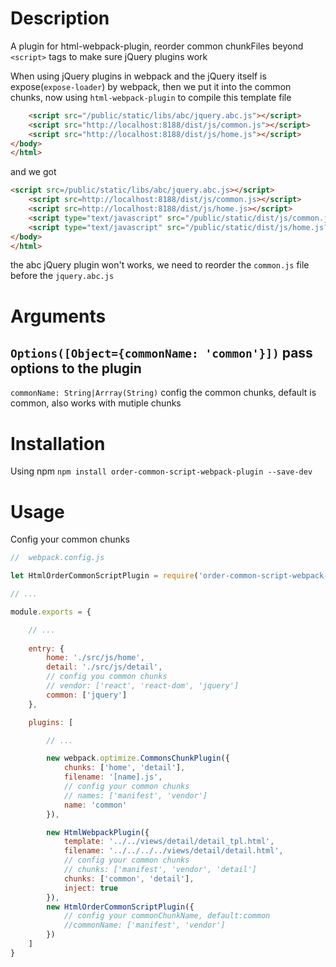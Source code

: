 # Description
A plugin for html-webpack-plugin, reorder common chunkFiles beyond `<script>` tags to make sure jQuery plugins work

When using jQuery plugins in webpack and the jQuery itself is expose(`expose-loader`) by webpack, then we put it into the common chunks, now using `html-webpack-plugin` to compile this template file
``` html
    <script src="/public/static/libs/abc/jquery.abc.js"></script>
    <script src="http://localhost:8188/dist/js/common.js"></script>
    <script src="http://localhost:8188/dist/js/home.js"></script>
</body>
</html>
```
and we got
```  html
<script src=/public/static/libs/abc/jquery.abc.js></script>
    <script src=http://localhost:8188/dist/js/common.js></script>
    <script src=http://localhost:8188/dist/js/home.js></script>
    <script type="text/javascript" src="/public/static/dist/js/common.js?e0697ddd"></script>
    <script type="text/javascript" src="/public/static/dist/js/home.js?f0f6b1f2"></script>
</body>
</html>
```
the abc jQuery plugin won't works, we need to reorder the  `common.js` file before the `jquery.abc.js`



# Arguments
## `Options([Object={commonName: 'common'}])` pass options to the plugin
`commonName: String|Arrray(String)`
config the common chunks, default is common, also works with mutiple chunks


# Installation
Using npm
`npm install order-common-script-webpack-plugin --save-dev`


# Usage
Config your common chunks
```javascript
//  webpack.config.js

let HtmlOrderCommonScriptPlugin = require('order-common-script-webpack-plugin');

// ...

module.exports = {

    // ...
    
    entry: {
        home: './src/js/home',
        detail: './src/js/detail',
        // config you common chunks
        // vendor: ['react', 'react-dom', 'jquery']
        common: ['jquery']
    },

    plugins: [

        // ...

        new webpack.optimize.CommonsChunkPlugin({
            chunks: ['home', 'detail'],
            filename: '[name].js',
            // config your common chunks
            // names: ['manifest', 'vendor']
            name: 'common'
        }),

        new HtmlWebpackPlugin({
            template: '../../views/detail/detail_tpl.html',
            filename: '../../../../views/detail/detail.html',
            // config your common chunks
            // chunks: ['manifest', 'vendor', 'detail']
            chunks: ['common', 'detail'],
            inject: true
        }),
        new HtmlOrderCommonScriptPlugin({
            // config your commonChunkName, default:common
            //commonName: ['manifest', 'vendor']
        })
    ]
}
```


